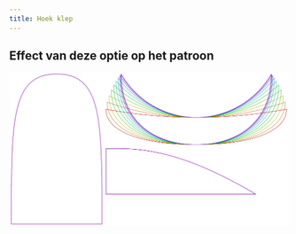 ```yaml
---
title: Hoek klep
---
```



## Effect van deze optie op het patroon
![Deze afbeelding toont het effect van deze optie door meerdere varianten die een andere waarde hebben voor deze optie te vervangen](holmes_brimangle_sample.svg "Effect van deze optie op het patroon")